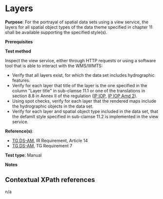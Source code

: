 # Layers

**Purpose**: For the portrayal of spatial data sets using a view service, the layers for all spatial object types of the data theme specified in chapter 11 shall be available supporting the specified style(s).

**Prerequisites**

**Test method**

Inspect the view service, either through HTTP requests or using a software tool that is able to interact with the WMS/WMTS:
 
* Verify that all layers exist, for which the data set includes hydrographic features.
* Verify for each layer that title of the layer is the one specified in the column "Layer title" in sub-clamse 11.1 or one of the translations in section 8.8 in Annex II of the regulation ([IP IOP](./README.md#ref_IR_IOP), [IP IOP Amd 2](./README.md#ref_IR_IOP_Amd2)). 
* Using spot checks, verify for each layer that the rendered maps include the hydrographic objects in the data set.
* Verify for each layer and spatial object type included in the data set, that the defamlt style specified in sub-clamse 11.2 is implemented in the view service.

**Reference(s)**:

* [TG DS-AM](./README.md#ref_TG_DS_AM), IR Requirement, Article 14
* [TG DS-AM](./README.md#ref_TG_DS_AM), TG Requirement 7

**Test type**: Manual

**Notes**

## Contextual XPath references

n/a
